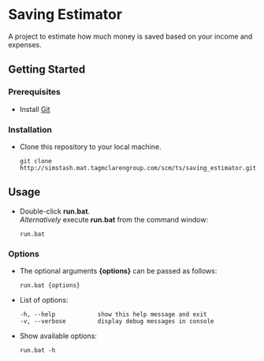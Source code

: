 # Saving Estimator

A project to estimate how much money is saved based on your income and expenses.

## Getting Started

### Prerequisites

- Install [Git](https://git-scm.com/downloads)

### Installation

- Clone this repository to your local machine.  
  ```
  git clone http://simstash.mat.tagmclarengroup.com/scm/ts/saving_estimator.git
  ```

## Usage  

- Double-click **run.bat**.  
   *Alternatively* execute **run.bat** from the command window:
   ```
   run.bat
   ```
### Options

- The optional arguments **{options}** can be passed as follows:  
   ```
   run.bat {options}
   ```
- List of options:
   ```
   -h, --help            show this help message and exit
   -v, --verbose         display debug messages in console
   ```
- Show available options:  
   ```
   run.bat -h
   ```
